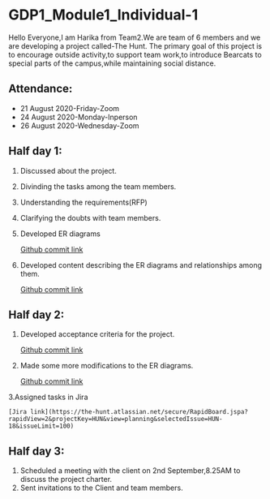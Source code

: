 # GDP1_Module1_Individual-1
Hello Everyone,I am Harika from Team2.We are team of 6 members and we are developing a project called-The Hunt.
The primary goal of this project is to encourage outside activity,to support team work,to introduce Bearcats to special parts of the campus,while maintaining social distance.

## Attendance:
* 21 August 2020-Friday-Zoom
* 24 August 2020-Monday-Inperson
* 26 August 2020-Wednesday-Zoom

## Half day 1:
1. Discussed about the project.
2. Divinding the tasks among the team members.
3. Understanding the requirements(RFP)
4. Clarifying the doubts with team members.
5. Developed ER diagrams 

    [Github commit link](https://github.com/Dixith1196/THE-HUNT/commit/11cfaaa622335c406ba8d1059c96b0835815f736)
  
6. Developed content describing the ER diagrams and relationships among them.

    [Github commit link](https://github.com/Dixith1196/THE-HUNT/commit/52b9298161ff787d4f748a6903d508e80d6496a4)

## Half day 2:
1. Developed acceptance criteria for the project.

    [Github commit link](https://github.com/Dixith1196/THE-HUNT/commit/43a29c4008e09b278a602ff54a95a482f13d8ab8)
  
2. Made some more modifications to the ER diagrams.

    [Github commit link](https://github.com/Dixith1196/THE-HUNT/commit/70cca190daeb000936fd5aa1fd79d96cabcd2fe6)
  
3.Assigned tasks in Jira  

    [Jira link](https://the-hunt.atlassian.net/secure/RapidBoard.jspa?rapidView=2&projectKey=HUN&view=planning&selectedIssue=HUN-18&issueLimit=100)

## Half day 3:
1. Scheduled a meeting with the client on 2nd September,8.25AM to discuss the project charter.
2. Sent invitations to the Client and team members.

